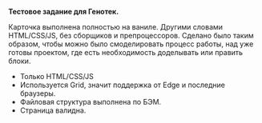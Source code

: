 **Тестовое задание для Генотек.**

Карточка выполнена полностью на ваниле.
Другими словами HTML/CSS/JS, без сборщиков и препроцессоров.
Сделано было таким образом, чтобы можно было смоделировать процесс работы, над уже готовы проектом, где есть необходимость доделывать или править блоки.

* Только HTML/CSS/JS
* Используется Grid, значит поддержка от Edge и последние браузеры. 
* Файловая структура выполнена по БЭМ.
* Страница валидна. 
